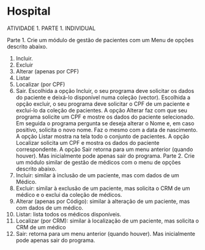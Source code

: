 # Hospital
ATIVIDADE 1. PARTE 1. INDIVIDUAL

Parte 1. Crie um módulo de gestão de pacientes com um Menu de opções descrito abaixo. 
1. Incluir. 
2. Excluir 
3. Alterar (apenas por CPF) 
4. Listar 
5. Localizar (por CPF) 
0. Sair. 
Escolhida a opção Incluir, o seu programa deve solicitar os dados do paciente e deixá-lo 
disponível numa coleção (vector). 
Escolhida a opção excluir, o seu programa deve solicitar o CPF de um paciente e excluí-lo da 
coleção de pacientes. 
A opção Alterar faz com que seu programa solicite um CPF e mostre os dados do paciente 
selecionado. 
 Em seguida o programa pergunta se deseja alterar o Nome e, em caso positivo, solicita o novo 
nome. Faz o mesmo com a data de nascimento. 
A opção Listar mostra na tela todo o conjunto de pacientes. 
A opção Localizar solicita um CPF e mostra os dados do paciente correspondente. 
A opção Sair retorna para um menu anterior (quando houver). Mas inicialmente pode apenas 
sair do programa. 
Parte 2. Crie um módulo similar de gestão de médicos com o menu de opções descrito abaixo. 
1. Incluir: similar à inclusão de um paciente, mas com dados de um Médico. 
2. Excluir: similar à exclusão de um paciente, mas solicita o CRM de um médico e o exclui da 
coleção de médicos. 
3. Alterar (apenas por Código): similar à alteração de um paciente, mas com dados de um 
médico. 
4. Listar: lista todos os médicos disponíveis. 
5. Localizar (por CRM): similar à localização de um paciente, mas solicita o CRM de um médico 
0. Sair: retorna para um menu anterior (quando houver). Mas inicialmente pode apenas sair do
programa.
